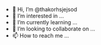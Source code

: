 - 👋 Hi, I’m @thakorhsjejsod
- 👀 I’m interested in ...
- 🌱 I’m currently learning ...
- 💞️ I’m looking to collaborate on ...
- 📫 How to reach me ...

<!---
thakorhsjejsod/thakorhsjejsod is a ✨ special ✨ repository because its `README.md` (this file) appears on your GitHub profile.
You can click the Preview link to take a look at your changes.
--->
